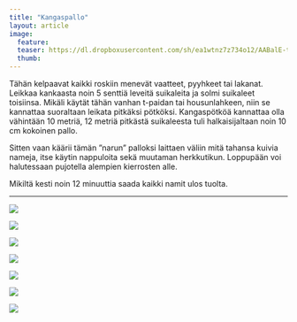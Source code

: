```yaml
---
title: "Kangaspallo"
layout: article
image:
  feature:
  teaser: https://dl.dropboxusercontent.com/sh/ea1wtnz7z734o12/AABalE-tSxkSFN7y3DVo65pMa/aktivointi/kangaspallo/DSC38537-245px.jpg
  thumb:
---
```


Tähän kelpaavat kaikki roskiin menevät vaatteet, pyyhkeet tai lakanat. Leikkaa kankaasta noin 5 senttiä leveitä suikaleita ja solmi suikaleet toisiinsa. Mikäli käytät tähän vanhan t-paidan tai housunlahkeen, niin se kannattaa suoraltaan leikata pitkäksi pötköksi. Kangaspötköä kannattaa olla vähintään 10 metriä, 12 metriä pitkästä suikaleesta tuli halkaisijaltaan noin 10 cm kokoinen pallo.

Sitten vaan käärii tämän ”narun” palloksi laittaen väliin mitä tahansa kuivia nameja, itse käytin nappuloita sekä muutaman herkkutikun. Loppupään voi halutessaan pujotella alempien kierrosten alle.

Mikiltä kesti noin 12 minuuttia saada kaikki namit ulos tuolta.

---

[![](https://dl.dropboxusercontent.com/sh/ea1wtnz7z734o12/AADlRHXoz5UlW5xjcNBFtk1Ra/aktivointi/kangaspallo/DSC38431-800px.jpg)](https://dl.dropboxusercontent.com/sh/ea1wtnz7z734o12/AAA8zuO3OIf7zd1LjG3quL3Ra/aktivointi/kangaspallo/DSC38431.jpg)

[![](https://dl.dropboxusercontent.com/sh/ea1wtnz7z734o12/AADTajj3HJKiZv1JfaEkiK8Da/aktivointi/kangaspallo/DSC38449-800px.jpg)](https://dl.dropboxusercontent.com/sh/ea1wtnz7z734o12/AAAWueZ9OHo9Y1kpwDWexg2Oa/aktivointi/kangaspallo/DSC38449.jpg)

[![](https://dl.dropboxusercontent.com/sh/ea1wtnz7z734o12/AADquWm-W30AdMhtzJbL5iXsa/aktivointi/kangaspallo/DSC38460-800px.jpg)](https://dl.dropboxusercontent.com/sh/ea1wtnz7z734o12/AAAEAyvzuUSv2T2WXt8HBM35a/aktivointi/kangaspallo/DSC38460.jpg)

[![](https://dl.dropboxusercontent.com/sh/ea1wtnz7z734o12/AACkMfJm0IlMDV6F-Ode7U4Ga/aktivointi/kangaspallo/DSC38520-800px.jpg)](https://dl.dropboxusercontent.com/sh/ea1wtnz7z734o12/AACHGXXLZcIHDSiBN63h6W6za/aktivointi/kangaspallo/DSC38520.jpg)

[![](https://dl.dropboxusercontent.com/sh/ea1wtnz7z734o12/AACVIMGhhwz5anib8zPSbwK2a/aktivointi/kangaspallo/DSC38537-800px.jpg)](https://dl.dropboxusercontent.com/sh/ea1wtnz7z734o12/AADN4tZTBhBXDh7gKU8GTu_Sa/aktivointi/kangaspallo/DSC38537.jpg)

[![](https://dl.dropboxusercontent.com/sh/ea1wtnz7z734o12/AACIym-KLy9jaLzu4WSxhC1wa/aktivointi/kangaspallo/DSC38589-800px.jpg)](https://dl.dropboxusercontent.com/sh/ea1wtnz7z734o12/AAAIlLOcE2V-y4Bn7TDUKTyka/aktivointi/kangaspallo/DSC38589.jpg)

[![](https://dl.dropboxusercontent.com/sh/ea1wtnz7z734o12/AAAUrZL2YJne9SW2rbfhQibga/aktivointi/kangaspallo/DSC38443-800px.jpg)](https://dl.dropboxusercontent.com/sh/ea1wtnz7z734o12/AADQuxDfa7c_XFxent8h1DyCa/aktivointi/kangaspallo/DSC38443.jpg)

